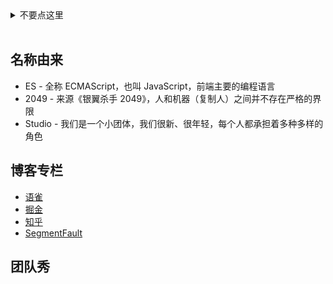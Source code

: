 <details>
  <summary>不要点这里</summary>
  <br>
  <p>😂 既然点了，说明有缘，要不来封简历？前端方向，杭州 & 北京，<a href="mailto:caijun.hcj@alibaba-inc.com">邮箱</a></p>
</details>
<br>

## 名称由来

 - ES - 全称 ECMAScript，也叫 JavaScript，前端主要的编程语言
 - 2049 - 来源《银翼杀手 2049》，人和机器（复制人）之间并不存在严格的界限
 - Studio - 我们是一个小团体，我们很新、很年轻，每个人都承担着多种多样的角色

## 博客专栏

 - [语雀](https://www.yuque.com/es2049/blog)
 - [掘金](https://juejin.im/user/5b2a365251882574a54da0bb/posts)
 - [知乎](https://zhuanlan.zhihu.com/es2049)
 - [SegmentFault](https://segmentfault.com/blog/es2049)

## 团队秀

<div class="photowall">

  <div class="hexagon-wrapper">
    <div class="hexagon-wrapper-1">
      <div class="hexagon-wrapper-2">
        <div class="hexagon-wrapper-3">
          <img src="https://img.alicdn.com/tfs/TB1jctLqZUrBKNjSZPxXXX00pXa-3840-2160.jpg" alt="">
        </div>
      </div>
    </div>
  </div>

  <div class="hexagon-wrapper">
    <div class="hexagon-wrapper-1">
      <div class="hexagon-wrapper-2">
        <div class="hexagon-wrapper-3">
          <img src="https://img.alicdn.com/tfs/TB15HdGqWQoBKNjSZJnXXaw9VXa-3840-2160.jpg" alt="">
        </div>
      </div>
    </div>
  </div>

  <div class="hexagon-wrapper">
    <div class="hexagon-wrapper-1">
      <div class="hexagon-wrapper-2">
        <div class="hexagon-wrapper-3">
          <img src="https://img.alicdn.com/tfs/TB1QIxXqZIrBKNjSZK9XXagoVXa-3840-2160.jpg" alt="">
        </div>
      </div>
    </div>
  </div>

  <div class="hexagon-wrapper">
    <div class="hexagon-wrapper-1">
      <div class="hexagon-wrapper-2">
        <div class="hexagon-wrapper-3">
          <img src="https://img.alicdn.com/tfs/TB1BpwcqYorBKNjSZFjXXc_SpXa-3840-2160.jpg" alt="">
        </div>
      </div>
    </div>
  </div>

  <div class="hexagon-wrapper">
    <div class="hexagon-wrapper-1">
      <div class="hexagon-wrapper-2">
        <div class="hexagon-wrapper-3">
          <img src="https://img.alicdn.com/tfs/TB1_6APq77mBKNjSZFyXXbydFXa-4032-3024.jpg" alt="">
        </div>
      </div>
    </div>
  </div>

</div>
